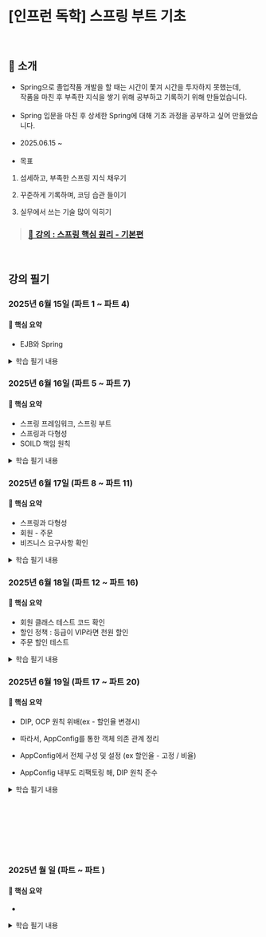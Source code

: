 # [인프런 독학] 스프링 부트 기초

<br>

## 🌟 소개

- Spring으로 졸업작품 개발을 할 때는 시간이 쫓겨 시간을 투자하지 못했는데, <br>
  작품을 마친 후 부족한 지식을 쌓기 위해 공부하고 기록하기 위해 만들었습니다.
<br><br>
- Spring 입문을 마친 후 상세한 Spring에 대해 기초 과정을 공부하고 싶어 만들었습니다.
<br><br>
- 2025.06.15 ~
  <br><br>
- 목표

1. 섬세하고, 부족한 스프링 지식 채우기

2. 꾸준하게 기록하며, 코딩 습관 들이기

3. 실무에서 쓰는 기술 많이 익히기

> ### [📁 강의 : 스프링 핵심 원리 - 기본편](https://www.inflearn.com/course/%EC%8A%A4%ED%94%84%EB%A7%81-%ED%95%B5%EC%8B%AC-%EC%9B%90%EB%A6%AC-%EA%B8%B0%EB%B3%B8%ED%8E%B8/dashboard)


<br>

## 강의 필기

### 2025년 6월  15일 (파트 1 ~ 파트 4)

#### 📌 핵심 요약

-  EJB와 Spring

<details>
<summary> 학습 필기 내용 </summary>

#### 파트 : 4
EJB의 문제 -> (겨울을 지나) 2003년 Spring의 시작 -> 웹서버 톰캣 내장 2014년 Spring boot 출시

</details>

### 2025년 6월 16일 (파트 5 ~ 파트 7)

#### 📌 핵심 요약

- 스프링 프레임워크, 스프링 부트
- 스프링과 다형성
- SOILD 책임 원칙

<details>
<summary> 학습 필기 내용 </summary>

#### 파트 : 5
스프링 데이터 - JPA
스프링 세션
스프링 시큐리티
스프링 Rest Docs - API 문서와 테스트
스프링 배치 - 분할 처리
스프링 클라우드

- 스프링 프레임워크
  웹, 데이터 접근, 기술 통합, 테스트, 언어

- 스프링 부트 (객체지향 프로그래밍을 중점)
  Tomcat 내장, starter 제공, 3rd parth(외부) 라이브러리 자동 구성, 모니터링 기능 제공, 간결한 설정

#### 파트 : 6
유연하고, 변경이 용이
역할(자동차 / 공연 /인터페이스)과 구현(k3, 아반떼 / 배우1, 배우2 / 구현 클래스)
1. 인터페이스 설계 2. 구현 객체 생성

#### 파트 : 7
SOLID
단일책임 : 한 클래스는 하나만 책임
개방폐쇄 : 확장에는 열려있고, 변경에는 닫혀있음
리스코프 치환 : 인터페이스 원칙 수행
인터페이스 분리 원칙 : 자동차(운전/정비), 사용자(운전자/정비사)
의존 관계 역전 원칙 : 역할 인터페이스 의존 / 구현 의존 X

</details>

### 2025년 6월  17일 (파트 8 ~ 파트 11)

#### 📌 핵심 요약

- 스프링과 다형성
- 회원 - 주문
- 비즈니스 요구사항 확인

<details>
<summary> 학습 필기 내용 </summary>

### 파트 : 8

스프링 (다형성, OCP, DIP 가능하게 지원)<br>
-> 클라이언트 코드 변경 없이 기능 확장

### 파트 : 10

비즈니스 요구사항<br>
회원 - 가입, 조회, 등급 (일반, VIP) DB 미지정, 주문<br>
주문, 할인 - 등급에 따라 할인 (VIP는 천원 나중에 변경, 안할수도)

### 파트 : 11

도메인 협력 관계 - 기획자도 같이<br>
클래스 다이어그램 - 개발자가 구체화<br>
객체 다이어그램 - 실제 서비스용

</details>

### 2025년 6월 18일 (파트 12  ~ 파트 16)

#### 📌 핵심 요약

- 회원 클래스 테스트 코드 확인
- 할인 정책 : 등급이 VIP라면 천원 할인
- 주문 할인 테스트

<details>
<summary> 학습 필기 내용 </summary>

#### 파트 : 12 ~ 16

강의 보기 전에 먼저 작성 해보고, 강의 후 코드 수정 <br>
모든 메소드 생성 하려고 했는데, 막상 강의에서는 주문 메소드만 생성함 

</details>

### 2025년 6월 19일 (파트 17 ~ 파트 20)

#### 📌 핵심 요약

- DIP, OCP 원칙 위배(ex - 할인율 변경시) 

- 따라서, AppConfig를 통한 객체 의존 관계 정리

- AppConfig에서 전체 구성 및 설정 (ex 할인율 - 고정 / 비율)

- AppConfig 내부도 리팩토링 해, DIP 원칙 준수

<details>
<summary> 학습 필기 내용 </summary>

#### 파트 : 17

테스트 @DisplayName() -> 테스트 이름 지정

#### 파트 : 19

DIP 원칙에 의해 객체는 자신이 맡은 역할만 수행해야함(배우, 회원가입, 기능)
<br>
그 외의 객체 의존 관계는 AppConfig에서 수행 (공연 기획자)<br>
-> 전체 동작 방식 구성(생성) 및 설정 (의존성 주입)

#### 파트 : 20

AppConfig 역시 새로 생성되는 객체의 생성자를 밖으로 빼서 주입해주므로,<br>
역할과 구현 분리해서 역시 DIP 원칙 수행


</details>




<br><br><br><br><br><br>


### 2025년 월 일 (파트  ~ 파트 )

#### 📌 핵심 요약

-

<details>
<summary> 학습 필기 내용 </summary>

#### 파트 : 

</details>